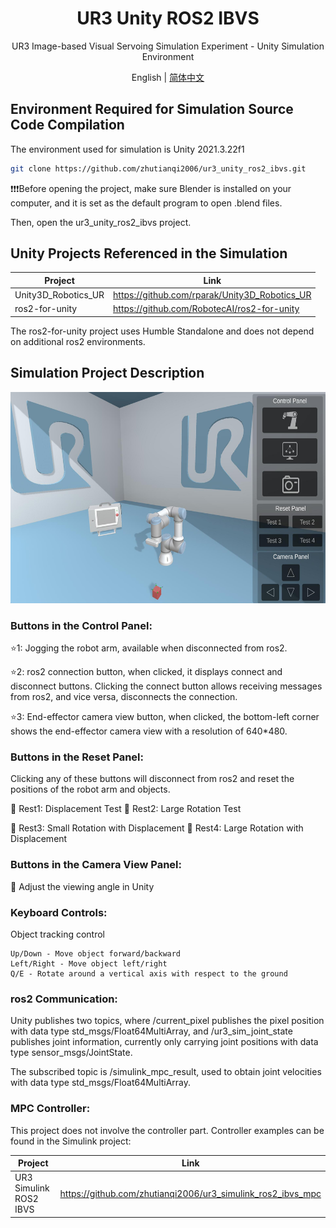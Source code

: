 <h1 align="center">
  UR3 Unity ROS2 IBVS
</h1>
<p align="center">
<p align="center">
  UR3 Image-based Visual Servoing Simulation Experiment - Unity Simulation Environment
</p>
<p align="center">
English | <a href="README_zh_CN.md">简体中文</a>
</p>

## Environment Required for Simulation Source Code Compilation
The environment used for simulation is Unity 2021.3.22f1

```sh
git clone https://github.com/zhutianqi2006/ur3_unity_ros2_ibvs.git
```
❗❗❗Before opening the project, make sure Blender is installed on your computer, and it is set as the default program to open .blend files.

Then, open the ur3_unity_ros2_ibvs project.


## Unity Projects Referenced in the Simulation
| Project | Link|
| --------------------------| ------------------------------------------------------------------------------------- |
| Unity3D_Robotics_UR| https://github.com/rparak/Unity3D_Robotics_UR  |
| ros2-for-unity | https://github.com/RobotecAI/ros2-for-unity|

The ros2-for-unity project uses Humble Standalone and does not depend on additional ros2 environments.

## Simulation Project Description

<p align="center">
<img src="doc/image/1.jpg" width="600" height="338">
</p>

### Buttons in the Control Panel:

⭐1: Jogging the robot arm, available when disconnected from ros2.

⭐2: ros2 connection button, when clicked, it displays connect and disconnect buttons. Clicking the connect button allows receiving messages from ros2, and vice versa, disconnects the connection.

⭐3: End-effector camera view button, when clicked, the bottom-left corner shows the end-effector camera view with a resolution of 640*480.

### Buttons in the Reset Panel:

Clicking any of these buttons will disconnect from ros2 and reset the positions of the robot arm and objects.

🌟 Rest1: Displacement Test 🌟 Rest2: Large Rotation Test

🌟 Rest3: Small Rotation with Displacement 🌟 Rest4: Large Rotation with Displacement

### Buttons in the Camera View Panel:

💫 Adjust the viewing angle in Unity

### Keyboard Controls:

Object tracking control
```
Up/Down - Move object forward/backward
Left/Right - Move object left/right
Q/E - Rotate around a vertical axis with respect to the ground
```

### ros2 Communication:

Unity publishes two topics, where /current_pixel publishes the pixel position with data type std_msgs/Float64MultiArray, and /ur3_sim_joint_state publishes joint information, currently only carrying joint positions with data type sensor_msgs/JointState.

The subscribed topic is /simulink_mpc_result, used to obtain joint velocities with data type std_msgs/Float64MultiArray.

### MPC Controller:

This project does not involve the controller part. Controller examples can be found in the Simulink project:

| Project | Link|
| --------------------------| ------------------------------------------------------------------------------------- |
| UR3 Simulink ROS2 IBVS | https://github.com/zhutianqi2006/ur3_simulink_ros2_ibvs_mpc  |